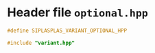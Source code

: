 # Header file `optional.hpp`

``` cpp
#define SIPLASPLAS_VARIANT_OPTIONAL_HPP 

#include "variant.hpp"
```
